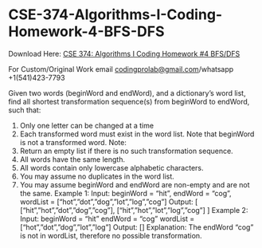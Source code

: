 # CSE-374-Algorithms-I-Coding-Homework-4-BFS-DFS

Download Here: [CSE 374: Algorithms I Coding Homework #4 BFS/DFS](https://codingherolab.com/product/cse-374-algorithms-i-coding-homework-4-bfs-dfs/)

For Custom/Original Work email codingprolab@gmail.com/whatsapp +1(541)423-7793

Given two words (beginWord and endWord), and a dictionary’s word list, find all shortest
transformation sequence(s) from beginWord to endWord, such that:
1. Only one letter can be changed at a time
2. Each transformed word must exist in the word list. Note that beginWord is not a
transformed word.
Note:
1. Return an empty list if there is no such transformation sequence.
2. All words have the same length.
3. All words contain only lowercase alphabetic characters.
4. You may assume no duplicates in the word list.
5. You may assume beginWord and endWord are non-empty and are not the same.
Example 1:
Input:
beginWord = “hit”,
endWord = “cog”,
wordList = [“hot”,”dot”,”dog”,”lot”,”log”,”cog”]
Output:
[
[“hit”,”hot”,”dot”,”dog”,”cog”],
[“hit”,”hot”,”lot”,”log”,”cog”]
]
Example 2:
Input:
beginWord = “hit”
endWord = “cog”
wordList = [“hot”,”dot”,”dog”,”lot”,”log”]
Output:
[]
Explanation:
The endWord “cog” is not in wordList, therefore no possible transformation.
